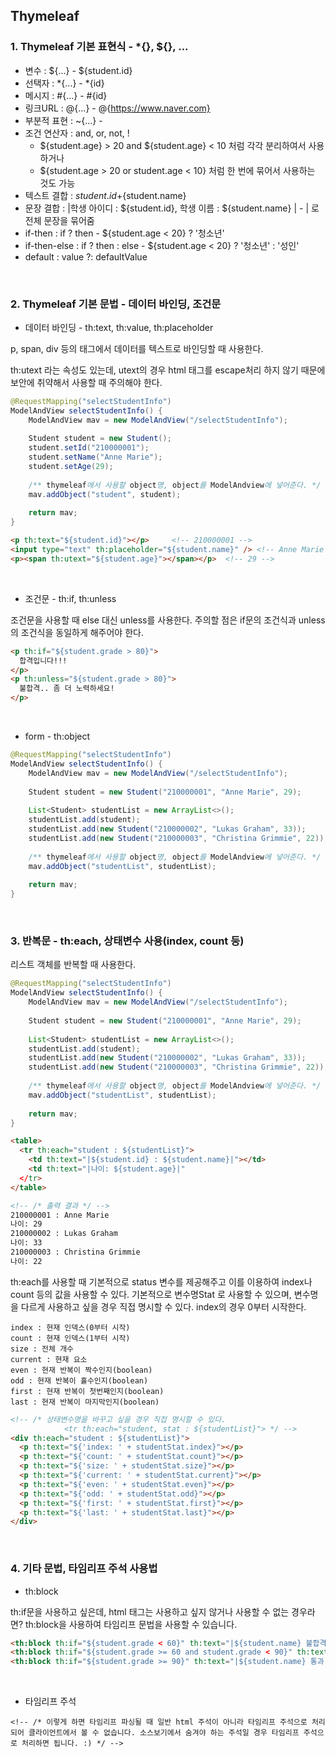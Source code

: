 ## Thymeleaf

### 1. Thymeleaf 기본 표현식 - *{}, ${}, ... 

- 변수 : ${...} - ${student.id}
- 선택자 : *{...} - *{id}
- 메시지 : #{...} - #{id}
- 링크URL : @{...} - @{https://www.naver.com}
- 부분적 표현 : ~{...} -
- 조건 연산자 : and, or, not, !
  - ${student.age} > 20 and ${student.age} < 10 처럼 각각 분리하여서 사용하거나
  - ${student.age > 20 or student.age < 10} 처럼 한 번에 묶어서 사용하는 것도 가능
- 텍스트 결합 : ${student.id}+${student.name}
- 문장 결합 : |학생 아이디 : ${student.id}, 학생 이름 : ${student.name} | - | 로 전체 문장을 묶어줌
- if-then : if ? then - ${student.age < 20} ? '청소년'
- if-then-else : if ? then : else - ${student.age < 20} ? '청소년' : '성인'
- default : value ?: defaultValue

<br>

### 2. Thymeleaf 기본 문법 - 데이터 바인딩, 조건문 

- 데이터 바인딩 - th:text, th:value, th:placeholder

p, span, div 등의 태그에서 데이터를 텍스트로 바인딩할 때 사용한다.

th:utext 라는 속성도 있는데, utext의 경우 html 태그를 escape처리 하지 않기 때문에 보안에 취약해서 사용할 때 주의해야 한다.

```java
@RequestMapping("selectStudentInfo")
ModelAndView selectStudentInfo() {
    ModelAndView mav = new ModelAndView("/selectStudentInfo");
        
    Student student = new Student();
    student.setId("210000001");
    student.setName("Anne Marie");
    student.setAge(29);
        
    /** thymeleaf에서 사용할 object명, object를 ModelAndview에 넣어준다. */
    mav.addObject("student", student);
        
    return mav;
}
```

```html
<p th:text="${student.id}"></p>		<!-- 210000001 -->
<input type="text" th:placeholder="${student.name}" /> <!-- Anne Marie -->
<p><span th:utext="${student.age}"></span></p>  <!-- 29 -->
```

<br>

- 조건문 - th:if, th:unless

조건문을 사용할 때 else 대신 unless를 사용한다. 주의할 점은 if문의 조건식과 unless의 조건식을 동일하게 해주어야 한다.

```html
<p th:if="${student.grade > 80}">
  합격입니다!!!
</p>
<p th:unless="${student.grade > 80}">
  불합격.. 좀 더 노력하세요!
</p>
```

<br>

- form - th:object

```java
@RequestMapping("selectStudentInfo")
ModelAndView selectStudentInfo() {
    ModelAndView mav = new ModelAndView("/selectStudentInfo");
        
    Student student = new Student("210000001", "Anne Marie", 29);
     
    List<Student> studentList = new ArrayList<>();
    studentList.add(student);
    studentList.add(new Student("210000002", "Lukas Graham", 33));
    studentList.add(new Student("210000003", "Christina Grimmie", 22));
  
    /** thymeleaf에서 사용할 object명, object를 ModelAndview에 넣어준다. */
    mav.addObject("studentList", studentList);
        
    return mav;
}
```


<br>

### 3. 반복문 - th:each, 상태변수 사용(index, count 등)

리스트 객체를 반복할 때 사용한다.

```java
@RequestMapping("selectStudentInfo")
ModelAndView selectStudentInfo() {
    ModelAndView mav = new ModelAndView("/selectStudentInfo");
        
    Student student = new Student("210000001", "Anne Marie", 29);
     
    List<Student> studentList = new ArrayList<>();
    studentList.add(student);
    studentList.add(new Student("210000002", "Lukas Graham", 33));
    studentList.add(new Student("210000003", "Christina Grimmie", 22));
  
    /** thymeleaf에서 사용할 object명, object를 ModelAndview에 넣어준다. */
    mav.addObject("studentList", studentList);
        
    return mav;
}
```

```html
<table>
  <tr th:each="student : ${studentList}">
    <td th:text="|${student.id} : ${student.name}|"></td>
    <td th:text="|나이: ${student.age}|"
  </tr>
</table>

<!-- /* 출력 결과 */ -->
210000001 : Anne Marie
나이: 29
210000002 : Lukas Graham
나이: 33
210000003 : Christina Grimmie
나이: 22
```


th:each를 사용할 때 기본적으로 status 변수를 제공해주고 이를 이용하여 index나 count 등의 값을 사용할 수 있다. 기본적으로 변수명Stat 로 사용할 수 있으며, 변수명을 다르게 사용하고 싶을 경우 직접 명시할 수 있다. index의 경우 0부터 시작한다.

```
index : 현재 인덱스(0부터 시작)
count : 현재 인덱스(1부터 시작)
size : 전체 개수
current : 현재 요소
even : 현재 반복이 짝수인지(boolean)
odd : 현재 반복이 홀수인지(boolean)
first : 현재 반복이 첫번째인지(boolean)
last : 현재 반복이 마지막인지(boolean)
```

```html
<!-- /* 상태변수명을 바꾸고 싶을 경우 직접 명시할 수 있다.
			<tr th:each="student, stat : ${studentList}"> */ -->
<div th:each="student : ${studentList}">
  <p th:text="${'index: ' + studentStat.index}"></p>
  <p th:text="${'count: ' + studentStat.count}"></p>
  <p th:text="${'size: ' + studentStat.size}"></p>    
  <p th:text="${'current: ' + studentStat.current}"></p>
  <p th:text="${'even: ' + studentStat.even}"></p>
  <p th:text="${'odd: ' + studentStat.odd}"></p>
  <p th:text="${'first: ' + studentStat.first}"></p>
  <p th:text="${'last: ' + studentStat.last}"></p>
</div>
```

<br>

### 4. 기타 문법, 타임리프 주석 사용법 

- th:block
 
th:if문을 사용하고 싶은데, html 태그는 사용하고 싶지 않거나 사용할 수 없는 경우라면? th:block을 사용하여 타임리프 문법을 사용할 수 있습니다.

```html
<th:block th:if="${student.grade < 60}" th:text="|${student.name} 불합격!|"></th:block>
<th:block th:if="${student.grade >= 60 and student.grade < 90}" th:text="|${student.name} 통과! B등급!!|"></th:block>
<th:block th:if="${student.grade >= 90}" th:text="|${student.name} 통과! A등급!!|"></th:block>
```

<br>

- 타임리프 주석

```
<!-- /* 이렇게 하면 타임리프 파싱될 때 일반 html 주석이 아니라 타임리프 주석으로 처리되어 클라이언트에서 볼 수 없습니다. 소스보기에서 숨겨야 하는 주석일 경우 타임리프 주석으로 처리하면 됩니다. :) */ -->
```

